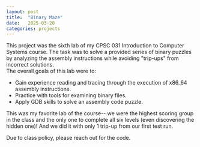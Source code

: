 ```yaml
---
layout: post
title:  "Binary Maze"
date:   2025-03-20
categories: projects
---
```


This project was the sixth lab of my CPSC 031 Introduction to Computer Systems course. The task was to solve a provided series of binary puzzles by analyzing the assembly instructions while avoiding "trip-ups" from incorrect solutions.  
The overall goals of this lab were to: 
* Gain experience reading and tracing through the execution of x86_64 assembly instructions.
* Practice with tools for examining binary files.
* Apply GDB skills to solve an assembly code puzzle.

This was my favorite lab of the course-- we were the highest scoring group in the class and the only one to complete all six levels (even discovering the hidden one)! And we did it with only 1 trip-up from our first test run. 

Due to class policy, please reach out for the code. 